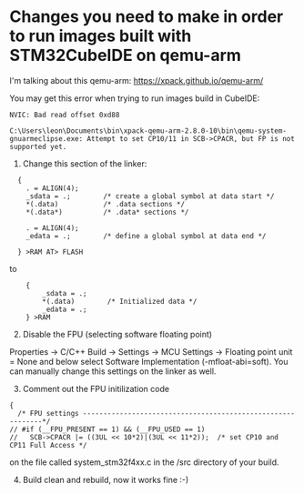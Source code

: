 # Changes you need to make in order to run images built with STM32CubeIDE on qemu-arm

I'm talking about this qemu-arm: https://xpack.github.io/qemu-arm/

You may get this error when trying to run images build in CubeIDE:

```
NVIC: Bad read offset 0xd88 

C:\Users\leon\Documents\bin\xpack-qemu-arm-2.8.0-10\bin\qemu-system-gnuarmeclipse.exe: Attempt to set CP10/11 in SCB->CPACR, but FP is not supported yet.
```

1. Change this section of the linker:

```  .data :
  {
    . = ALIGN(4);
    _sdata = .;        /* create a global symbol at data start */
    *(.data)           /* .data sections */
    *(.data*)          /* .data* sections */

    . = ALIGN(4);
    _edata = .;        /* define a global symbol at data end */
   
  } >RAM AT> FLASH
```

to 

```    .data : AT (_sidata)
    {
		_sdata = .;
		*(.data)		/* Initialized data */
		_edata = .;
    } >RAM
```

2. Disable the FPU (selecting software floating point)

Properties -> C/C++ Build -> Settings -> MCU Settings -> Floating point unit = None and below select Software Implementation (-mfloat-abi=soft). You can manually change this settings on the linker as well.

3. Comment out the FPU initilization code

```void SystemInit(void)
{
  /* FPU settings ------------------------------------------------------------*/
// #if (__FPU_PRESENT == 1) && (__FPU_USED == 1)
//   SCB->CPACR |= ((3UL << 10*2)|(3UL << 11*2));  /* set CP10 and CP11 Full Access */
```

on the file called system_stm32f4xx.c in the /src directory of your build.

4. Build clean and rebuild, now it works fine :-)
